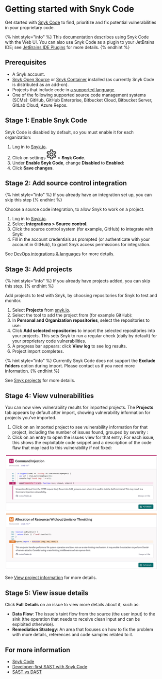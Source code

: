 # Getting started with Snyk Code

Get started with [Snyk Code](https://snyk.io/product/snyk-code/) to find, prioritize and fix potential vulnerabilities in your proprietary code.

{% hint style="info" %}
This documentation describes using Snyk Code with the Web UI. You can also use Snyk Code as a plugin to your JetBrains IDE; see [JetBrains IDE Plugins](https://docs.snyk.io/integrations/ide-tools/jetbrains-plugins) for more details.
{% endhint %}

## Prerequisites

* A Snyk account.
* [Snyk Open Source](https://docs.snyk.io/snyk-open-source) or [Snyk Container](https://docs.snyk.io/snyk-container) installed (as currently Snyk Code is distributed as an add-on).
* Projects that include code in [a supported language](https://docs.snyk.io/snyk-code/snyk-code-language-and-framework-support).
* One of the following supported source code management systems (SCMs): GitHub, GitHub Enterprise, Bitbucket Cloud, Bitbucket Server, GitLab Cloud, Azure Repos.

## Stage 1: Enable Snyk Code

Snyk Code is disabled by default, so you must enable it for each organization:

1. Log in to [Snyk.io](http://snyk.io).
2. Click on settings ![](../../.gitbook/assets/cog_icon.png) > **Snyk Code**. 
3. Under **Enable Snyk Code**, change **Disabled** to **Enabled:**
4. Click **Save changes**.

## Stage 2: Add source control integration

{% hint style="info" %}
If you already have an integration set up, you can skip this step
{% endhint %}

Choose a source code integration, to allow Snyk to work on a project.

1. Log in to [Snyk.io](http://snyk.io).
2. Select **Integrations > Source control**.
3. Click the source control system (for example, GitHub) to integrate with Snyk: 
4. Fill in the account credentials as prompted (or authenticate with your account in GitHub), to grant Snyk access permissions for integration.

See [DevOps integrations & languages](https://docs.snyk.io/introducing-snyk/introduction-to-snyk/integrations-and-languages) for more details.

## Stage 3: Add projects

{% hint style="info" %}
If you already have projects added, you can skip this step.
{% endhint %}

Add projects to test with Snyk, by choosing repositories for Snyk to test and monitor.

1. Select **Projects** from [snyk.io](http://snyk.io).
2. Select the tool to add the project from (for example GitHub): 
3. In **Personal and Organization repositories**, select the repositories to use: 
4. Click **Add selected repositories** to import the selected repositories into your projects. This sets Snyk to run a regular check (daily by default) for your proprietary code vulnerabilities. 
5. A progress bar appears: click **View log** to see log results. 
6. Project import completes.

{% hint style="info" %}
Currently Snyk Code does not support the **Exclude folders** option during import. Please contact us if you need more information.
{% endhint %}

See [Snyk projects](https://support.snyk.io/hc/en-us/sections/360004724958-Snyk-projects) for more details.

## Stage 4: View vulnerabilities

You can now view vulnerability results for imported projects. The **Projects** tab appears by default after import, showing vulnerability information for projects you've imported.

1. Click on an imported project to see vulnerability information for that project, including the number of issues found, grouped by severity : 
2. Click on an entry to open the issues view for that entry. For each issue, this shows the exploitable code snippet and a description of the code flaw that may lead to this vulnerability if not fixed:

![](../../.gitbook/assets/view-vulns2.png)

See [View project information](https://docs.snyk.io/getting-started/introduction-to-snyk-projects/view-project-information) for more details.

## Stage 5: View issue details

Click **Full Details** on an issue to view more details about it, such as:

* **Data Flow**: The issue's taint flow from the source (the user input) to the sink (the operation that needs to receive clean input and can be exploited otherwise).
* **Remediation Strategy**: An area that focuses on how to fix the problem with more details, references and code samples related to it.

## For more information

* [Snyk Code](https://docs.snyk.io/snyk-code)
* [Developer-first SAST with Snyk Code](https://snyk.io/blog/developer-first-sast-with-snyk-code/)
* [SAST vs DAST](https://snyk.io/learn/sast-vs-dast/)
